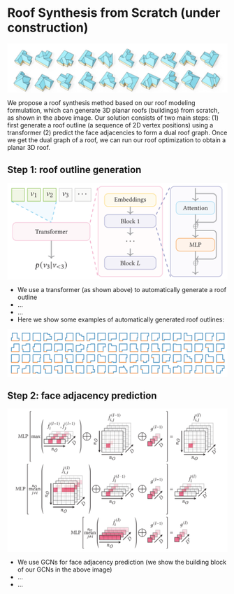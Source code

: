 # Roof Synthesis from Scratch (under construction)
<p align="center">
  <img align="center"  src="../figs/roofsyn_overview.png" width="800">
</p>

We propose a roof synthesis method based on our roof modeling formulation, which can generate 3D planar roofs (buildings) from scratch, as shown in the above image. Our solution consists of two main steps: (1) first generate a roof outline (a sequence of 2D vertex positions) using a transformer (2) predict the face adjacencies to form a dual roof graph. Once we get the dual graph of a roof, we can run our roof optimization to obtain a planar 3D roof. 



## Step 1: roof outline generation
<p align="center">
  <img align="center"  src="../figs/roofsyn_transformer.png" width="800">
</p>

- We use a transformer (as shown above) to automatically generate a roof outline
- ...
- ...
- Here we show some examples of automatically generated roof outlines:

<p align="center">
  <img align="center"  src="../figs/roofsyn_outlines.png" width="800">
</p>



## Step 2: face adjacency prediction

<p align="center">
  <img align="center"  src="../figs/roofsyn_faceAdj.png" width="800">
</p>

- We use GCNs for face adjacency prediction (we show the building block of our GCNs in the above image)
- ...
- ...

